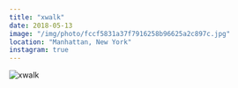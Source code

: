 ```yaml
---
title: "xwalk"
date: 2018-05-13
image: "/img/photo/fccf5831a37f7916258b96625a2c897c.jpg"
location: "Manhattan, New York"
instagram: true
---
```


![xwalk](/img/photo/fccf5831a37f7916258b96625a2c897c.jpg)
